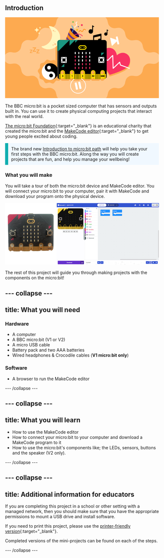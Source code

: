 ## Introduction

![Illustration of the BBC micro:bit, surrounded by icons representing the different projects in the micro:bit pathway.](images/microbit-pathway-banner.png)

The BBC micro:bit is a pocket sized computer that has sensors and outputs built in. You can use it to create physical computing projects that interact with the real world.

[The micro:bit Foundation](https://microbit.org/){:target="_blank"} is an educational charity that created the micro:bit and the [MakeCode editor](https://makecode.microbit.org/#){:target="_blank"} to get young people excited about coding.

<div>
<p style="border-left: solid; border-width:10px; border-color: #0faeb0; background-color: aliceblue; padding: 10px;">
 The brand new <span style="color: #0faeb0"><a href="https://projects.raspberrypi.org/en/pathways/microbit-intro">Introduction to micro:bit path</a></span> will help you take your first steps with the BBC micro:bit. Along the way you will create projects that are fun, and help you manage your wellbeing!
</p>
</div>

### What you will make

You will take a tour of both the micro:bit device and MakeCode editor. You will connect your micro:bit to your computer, pair it with MakeCode and download your program onto the physical device.

![Image of micro:bit side by side with the MakeCode editor](images/microbit-makecode.png)

The rest of this project will guide you through making projects with the components on the micro:bit!

## --- collapse ---

## title: What you will need

### Hardware

- A computer
- A BBC micro:bit (V1 or V2)
- A micro USB cable
- Battery pack and two AAA batteries
- Wired headphones & Crocodile cables (**V1 micro:bit only**)

### Software

- A browser to run the MakeCode editor

\--- /collapse ---

## --- collapse ---

## title: What you will learn

- How to use the MakeCode editor
- How to connect your micro:bit to your computer and download a MakeCode program to it
- How to use the micro:bit's components like; the LEDs, sensors, buttons and the speaker (V2 only).

\--- /collapse ---

## --- collapse ---

## title: Additional information for educators

If you are completing this project in a school or other setting with a managed network, then you should make sure that you have the appropriate permissions to mount a USB drive and install software.

If you need to print this project, please use the [printer-friendly version](https://projects.raspberrypi.org/en/projects/getting-started-guide-microbit/print){:target="_blank"}.

Completed versions of the mini-projects can be found on each of the steps.

\--- /collapse ---
